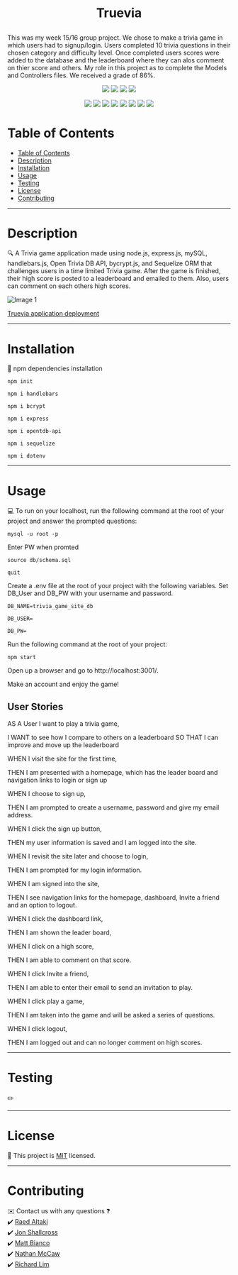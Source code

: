 <h1 align="center">Truevia</h1>

##
This was my week 15/16 group project. We chose to make a trivia game in which users had to signup/login. Users completed 10 trivia questions in their chosen category and difficulty level. Once completed users scores were added to the database and the leaderboard where they can alos comment on thier score and others. 
My role in this project as to complete the Models and Controllers files. We received a grade of 86%.
  
<p align="center">
    <img src="https://img.shields.io/github/repo-size/Group3bootcamp/Truevia-Game" />
    <img src="https://img.shields.io/github/languages/top/Group3bootcamp/Truevia-Game"  />
    <img src="https://img.shields.io/github/issues/Group3bootcamp/Truevia-Game" />
    <img src="https://img.shields.io/github/last-commit/Group3bootcamp/Truevia-Game" >
</p>
  
<p align="center">
    <img src="https://img.shields.io/badge/javascript-red" />
    <img src="https://img.shields.io/badge/express-orange" />
    <img src="https://img.shields.io/badge/sequelize-yellow"  />
    <img src="https://img.shields.io/badge/handlebars-green"  />
    <img src="https://img.shields.io/badge/dotenv-celadon"  />
    <img src="https://img.shields.io/badge/opentdb_api-blue"  />
    <img src="https://img.shields.io/badge/bycrpt-purple" />
    <img src="https://img.shields.io/badge/mySQL-magenta" />
</p>

# Table of Contents
- [Table of Contents](#table-of-contents)
- [Description](#description)
- [Installation](#installation)
- [Usage](#usage)
- [Testing](#testing)
- [License](#license)
- [Contributing](#contributing)

-----

# Description

🔍 A Trivia game application made using node.js, express.js, mySQL, handlebars.js, Open Trivia DB API, bycrypt.js, and Sequelize ORM that challenges users in a time limited Trivia game. After the game is finished, their high score is posted to a leaderboard and emailed to them. Also, users can comment on each others high scores.

![Image 1](./public/images/truevia-game.gif)

[Truevia application deployment](https://mysterious-coast-93940.herokuapp.com/)

-----

# Installation

💾 npm dependencies installation

`npm init`

`npm i handlebars`

`npm i bcrypt`

`npm i express`

`npm i opentdb-api`

`npm i sequelize`

`npm i dotenv`

-----

# Usage

💻 To run on your localhost, run the following command at the root of your project and answer the prompted questions:

`mysql -u root -p`

Enter PW when promted

`source db/schema.sql`

`quit`

Create a .env file at the root of your project with the following variables. Set DB_User and DB_PW with your username and password.

`DB_NAME=trivia_game_site_db`

`DB_USER=`

`DB_PW=`

Run the following command at the root of your project:

`npm start`

Open up a browser and go to http://localhost:3001/.

Make an account and enjoy the game!

## User Stories

AS A User I want to play a trivia game,

I WANT to see how I compare to others on a leaderboard
SO THAT I can improve and move up the leaderboard

WHEN I visit the site for the first time,

THEN I am presented with a homepage, which has the leader board and navigation links to login or sign up

WHEN I choose to sign up,

THEN I am prompted to create a username, password and give my email address.

WHEN I click the sign up button,

THEN my user information is saved and I am logged into the site.

WHEN I revisit the site later and choose to login,

THEN I am prompted for my login information.

WHEN I am signed into the site,

THEN I see navigation links for the homepage, dashboard, Invite a friend and an option to logout.

WHEN  I click the dashboard link,

THEN I am shown the leader board,

WHEN  I click on a high score,

THEN  I am able to comment on that score.

WHEN I click Invite a friend,

THEN I am able to enter their email to send an invitation to play.

WHEN I click play a game,

THEN I am taken into the game and will be asked a series of questions.

WHEN I click logout,

THEN I am logged out and can no longer comment on high scores.


-----

# Testing
✏️ <!--Any testing done?-->

-----

# License
📝 This project is [MIT](https://opensource.org/licenses/MIT) licensed.<br />

-----

# Contributing
✉️ Contact us with any questions ❓ <br>
✔️ [Raed Altaki](https://github.com/raedaltaki) <br>
✔️ [Jon Shallcross](https://github.com/jshallcross) <br>
✔️ [Matt Bianco](https://github.com/matthewAbianco) <br>
✔️ [Nathan McCaw](https://github.com/checkers-GM)<br>
✔️ [Richard Lim](https://github.com/lim95)
